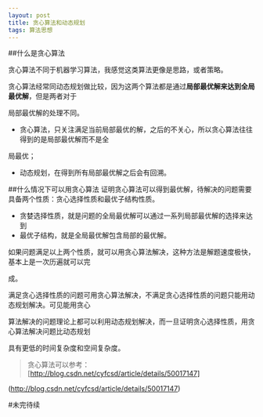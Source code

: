 ```yaml
---
layout: post
title: 贪心算法和动态规划
tags: 算法思想
---
```


##什么是贪心算法

贪心算法不同于机器学习算法，我感觉这类算法更像是思路，或者策略。

贪心算法经常同动态规划做比较，因为这两个算法都是通过**局部最优解来达到全局最优解**，但是两者对于

局部最优解的处理不同。

- 贪心算法，只关注满足当前局部最优的解，之后的不关心，所以贪心算法往往得到的是局部最优解而不是全

局最优；
- 动态规划，在得到所有局部最优解之后会有回溯。  

##什么情况下可以用贪心算法
证明贪心算法可以得到最优解，待解决的问题需要具备两个性质：贪心选择性质和最优子结构性质。 

- 贪婪选择性质，就是问题的全局最优解可以通过一系列局部最优解的选择来达到
- 最优子结构，就是全局最优解包含局部的最优解。

如果问题满足以上两个性质，就可以用贪心算法解决，这种方法是解题速度极快，基本上是一次历遍就可以完

成。

满足贪心选择性质的问题可用贪心算法解决，不满足贪心选择性质的问题只能用动态规划解决。可见能用贪心

算法解决的问题理论上都可以利用动态规划解决，而一旦证明贪心选择性质，用贪心算法解决问题比动态规划

具有更低的时间复杂度和空间复杂度。


>贪心算法可以参考：[http://blog.csdn.net/cyfcsd/article/details/50017147]

(http://blog.csdn.net/cyfcsd/article/details/50017147)

#未完待续
